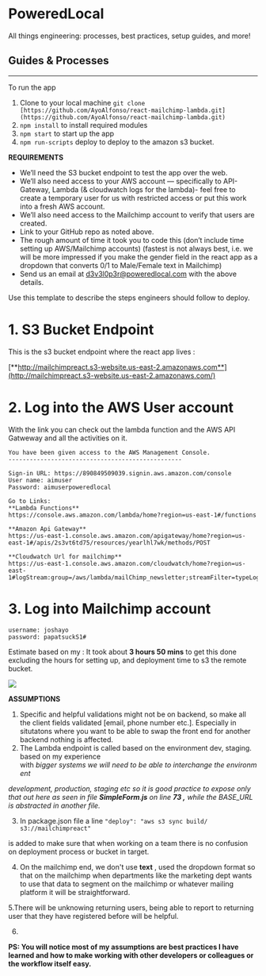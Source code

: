 

# PoweredLocal

All things engineering: processes, best practices, setup guides, and more!

## Guides & Processes

---

To run the app 

1. Clone to your local machine `git clone [https://github.com/AyoAlfonso/react-mailchimp-lambda.git](https://github.com/AyoAlfonso/react-mailchimp-lambda.git)`
2. `npm install` to install required modules
3. `npm start` to start up the app 
4. `npm run-scripts` deploy to deploy to the amazon s3 bucket.

**REQUIREMENTS**

- We’ll need the S3 bucket endpoint to test the app over the web.
- We’ll also need access to your AWS account — specifically to API-Gateway, Lambda (& cloudwatch logs for the lambda)- feel free to create a temporary user for us with restricted access or put this work into a fresh AWS account.
- We’ll also need access to the Mailchimp account to verify that users are created.
- Link to your GitHub repo as noted above.
- The rough amount of time it took you to code this (don’t include time setting up AWS/Mailchimp accounts) (fastest is not always best, i.e. we will be more impressed if you make the gender field in the react app as a dropdown that converts 0/1 to Male/Female text in Mailchimp)
- Send us an email at [d3v3l0p3r@poweredlocal.com](mailto:d3v3l0p3r@poweredlocal.com?subject=Coding%20Challenge%20from%20{insert%20your%20name%20here}&body=Hello%20please%20find%20access%20to%20review%20my%20work.%0D%0A%0D%0AS3%20Bucket:%20%0D%0AAWS%20login%20details:%20%0D%0AMailchimp%20login%20details%20%0D%0A%0D%0AGitHub%20repo%20link:%20%0D%0AHow%20long%20did%20it%20take%20you%20to%20complete%20this%20challenge?%0D%0A%0D%0) with the above details.

Use this template to describe the steps engineers should follow to deploy. 

# 1. S3 Bucket Endpoint

This is the s3 bucket endpoint where the react app lives :

[**http://mailchimpreact.s3-website.us-east-2.amazonaws.com**](http://mailchimpreact.s3-website.us-east-2.amazonaws.com/)

# 2. Log into the AWS User account

With the link you can check out the lambda function and the AWS API Gatweway and all the activities on it.

    You have been given access to the AWS Management Console.
    -------------------------------------------------
    
    Sign-in URL: https://890849509039.signin.aws.amazon.com/console
    User name: aimuser
    Password: aimuserpoweredlocal
    
    Go to Links:
    **Lambda Functions**
    https://console.aws.amazon.com/lambda/home?region=us-east-1#/functions
    
    **Amazon Api Gateway** 
    https://us-east-1.console.aws.amazon.com/apigateway/home?region=us-east-1#/apis/2s3vt6td75/resources/yearlhl7wk/methods/POST
    
    **Cloudwatch Url for mailchimp** 
    https://us-east-1.console.aws.amazon.com/cloudwatch/home?region=us-east-1#logStream:group=/aws/lambda/mailChimp_newsletter;streamFilter=typeLogStreamPrefix

# 3. Log into Mailchimp account

    username: joshayo
    password: papatsuckS1#

Estimate based on my :  It took about **3 hours 50 mins**  to get this done excluding the hours for setting up, and deployment time to s3 the remote bucket.

![](https://buildersbase-resources.s3.us-east-2.amazonaws.com/Screenshot+2019-09-20+at+8.58.10+PM.png)

**ASSUMPTIONS** 

1. Specific and helpful validations might not be on backend, so make all the client fields validated  [email, phone number etc.]. Especially in situtatons where you want to be able to swap the front end for another backend nothing is affected.
2. The Lambda endpoint is called based on the environment dev, staging. based on my experience with *bigger systems we will need to be able to interchange the environment*

*development, production, staging etc so it is good practice to expose only that out here as seen in file **SimpleForm**.**js** on line **73 ,** while the BASE_URL is abstracted in another file.*

3. In package.json file a line `"deploy": "aws s3 sync build/ s3://mailchimpreact"`

is added to make sure that when working on a team there is no confusion on deployment process or bucket in target.

4. On the mailchimp end, we don't use **text** , used the dropdown format so that on the mailchimp when departments like the marketing dept wants to use that data to segment on the mailchimp or whatever mailing platform it will be straightforward. 

5.There will be  unknowing returning users, being able to report to returning user that they have registered before will be helpful.

6. 

**PS: You will notice most of my assumptions are best practices I have learned and how to make working with other developers or colleagues or the workflow itself easy.**